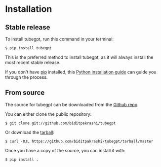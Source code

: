 # Installation

## Stable release

To install tubegpt, run this command in your
terminal:

``` console
$ pip install tubegpt
```

This is the preferred method to install tubegpt, as it will always install the most recent stable release.

If you don't have [pip][] installed, this [Python installation guide][]
can guide you through the process.

## From source

The source for tubegpt can be downloaded from
the [Github repo][].

You can either clone the public repository:

``` console
$ git clone git://github.com/biditpakrashi/tubegpt
```

Or download the [tarball][]:

``` console
$ curl -OJL https://github.com/biditpakrashi/tubegpt/tarball/master
```

Once you have a copy of the source, you can install it with:

``` console
$ pip install .
```

  [pip]: https://pip.pypa.io
  [Python installation guide]: http://docs.python-guide.org/en/latest/starting/installation/
  [Github repo]: https://github.com/%7B%7B%20cookiecutter.github_username%20%7D%7D/%7B%7B%20cookiecutter.project_slug%20%7D%7D
  [tarball]: https://github.com/%7B%7B%20cookiecutter.github_username%20%7D%7D/%7B%7B%20cookiecutter.project_slug%20%7D%7D/tarball/master
